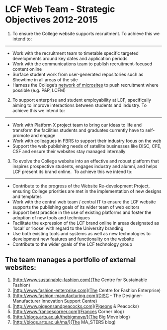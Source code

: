 LCF Web Team - Strategic Objectives 2012-2015
=============================================

1. To ensure the College website supports recruitment. To achieve this we intend to:
----------------

* Work with the recruitment team to timetable specific targeted developments around key dates and application periods
* Work with the communications team to publish recruitment-focused content online
* Surface student work from user-generated repositories such as Showtime in all areas of the site
* Harness the College’s [network of microsites](#portfolio) to push recruitment where possible (e.g. P&P, LCFM)

2. To support enterprise and student employability at LCF, specifically aiming to improve interactions between students and industry. To achieve this we intend to:
----------------

* Work with Platform X project team to bring our ideas to life and transform the facilities students and graduates currently have to self-promote and engage
* Work with colleagues in FBRS to support their industry focus on the web 
* Support the web publishing needs of satellite businesses like DISC, CFE, CSF and ensure their websites stay managed internally 

3. To evolve the College website into an effective and robust platform that inspires prospective students, engages industry and alumni, and helps LCF present its brand online.  To achieve this we intend to:
----------------

* Contribute to the progress of the Website Re-development Project, ensuring College priorities are met in the implementation of new designs and templates
* Work with the central web team / central IT to ensure the LCF website supports the publishing goals of its wider team of web editors
* Support best practice in the use of existing platforms and foster the adoption of new tools and techniques
* Facilitate the expression of the LCF brand online in areas designated as ‘local’ or ‘loose’ with regard to the University branding
* Use both existing tools and systems as well as new technologies to development new features and functionality on the website
* Contribute to the wider goals of the LCF technology group
  


<a name="portfolio"></a>

The team manages a portfolio of external websites:
----------------

1. [http://www.sustainable-fashion.com](The Centre for Sustainable Fashion)
2. [http://www.fashion-enterprise.com](The Centre for Fashion Enterprise)
3. [http://www.fashion-manufacturing.com](DISC - The Designer-Manufacturer Innovation Support Centre)
4. [http://www.pigeonsandpeacocks.com](Pigeons & Peacocks)
5. [http://www.francescorner.com](Frances Corner blog)
6. [http://blogs.arts.ac.uk/thebigmove/](The Big Move blog)
7. [http://blogs.arts.ac.uk/ma/](The MA_STERS blog)


